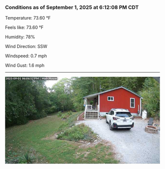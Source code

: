 ### Conditions as of September 1, 2025 at 6:12:08 PM CDT 

Temperature: 73.60 &deg;F

Feels like: 73.60 &deg;F

Humidity: 78%

Wind Direction: SSW

Windspeed: 0.7 mph

Wind Gust: 1.6 mph

---

<img src="./images/latest.jpeg"/>

